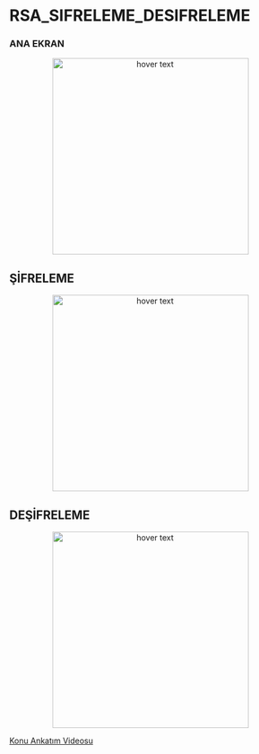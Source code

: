 # RSA_SIFRELEME_DESIFRELEME

### ANA EKRAN
<p align="center">
  <img src="https://i.hizliresim.com/r0rdp2.png" width="350" title="hover text">
</p>


## ŞİFRELEME
<p align="center">
  <img src="https://i.hizliresim.com/jBPDix.png" width="350" title="hover text">
</p>

## DEŞİFRELEME
<p align="center">
  <img src="https://i.hizliresim.com/qF3NFK.png" width="350" title="hover text">
</p>

[Konu Ankatım Videosu](https://www.youtube.com/watch?v=ouMhVqyKScI)

